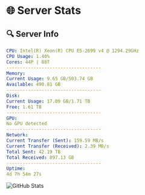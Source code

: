 # 🌐 Server Stats
## 🔍 Server Info
```yaml
CPU: Intel(R) Xeon(R) CPU E5-2699 v4 @ 1294.29GHz
CPU Usage: 1.40%
Cores: 44P | 88T
-----------------------------------
Memory:
Current Usage: 9.65 GB/503.74 GB
Available: 490.81 GB
-----------------------------------
Disk:
Current Usage: 17.09 GB/1.71 TB
Free: 1.61 TB
-----------------------------------
GPU:
No GPU detected
-----------------------------------
Network:
Current Transfer (Sent): 159.59 MB/s
Current Transfer (Received): 2.39 MB/s
Total Sent: 42.19 TB
Total Received: 897.13 GB
-----------------------------------
Uptime:
4d 7h 54m 27s
```
![GitHub Stats](https://img.shields.io/badge/Updated-2025-02-12_06:37:45-blue)
